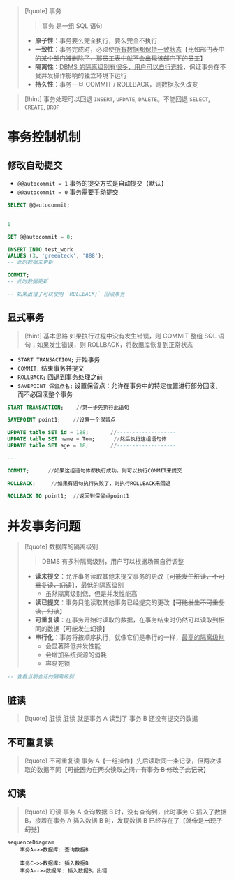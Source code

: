 
>[!quote] 事务
>>事务 是一组 SQL 语句
>
> - **原子性**：事务要么完全执行，要么完全不执行
> - **一致性**：事务完成时，必须使<u>所有数据都保持一致状态</u>【~~比如部门表中的某个部门被删除了，那员工表中就不会出现该部门下的员工~~】
> - **隔离性**：<u>DBMS 的隔离级别有很多，用户可以自行选择</u>，保证事务在不受并发操作影响的独立环境下运行
> - **持久性**：事务一旦 COMMIT / ROLLBACK，则数据永久改变

>[!hint] 事务处理可以回退 `INSERT`, `UPDATE`, `DALETE`。不能回退 `SELECT`, `CREATE`, `DROP`

# 事务控制机制
## 修改自动提交
- `@@autocommit = 1` 事务的提交方式是自动提交【默认】
- `@@autocommit = 0` 事务需要手动提交

```sql
SELECT @@autocommit;

---
1
```

```sql
SET @@autocommit = 0;

INSERT INTO test_work
VALUES (3, 'greenteck', '888');
-- 此时数据未更新

COMMIT;
-- 此时数据更新

-- 如果出错了可以使用 `ROLLBACK;` 回滚事务
```

## 显式事务
>[!hint] 基本思路
>如果执行过程中没有发生错误，则 COMMIT 整组 SQL 语句；如果发生错误，则 ROLLBACK，将数据库恢复到正常状态

- `START TRANSACTION;`  开始事务
- `COMMIT;`  结束事务并提交
- `ROLLBACK;`  回退到事务处理之前
- `SAVEPOINT 保留点名;`  设置保留点：允许在事务中的特定位置进行部分回滚，而不必回滚整个事务

```sql
START TRANSACTION;    //第一步先执行此语句

SAVEPOINT point1;    //设置一个保留点

UPDATE table SET id = 188;       //-------------------
UPDATE table SET name = Tom;      //然后执行这组语句体
UPDATE table SET age = 18;       //-------------------

---

COMMIT;      //如果这组语句体都执行成功，则可以执行COMMIT来提交

ROLLBACK;     //如果有语句执行失败了，则执行ROLLBACK来回退

ROLLBACK TO point1;  //返回到保留点point1
```

# 并发事务问题
>[!quote] 数据库的隔离级别
>>DBMS 有多种隔离级别，用户可以根据场景自行调整
>
>- **读未提交**：允许事务读取其他未提交事务的更改【~~可能发生脏读，不可重复读，幻读~~】，<u>最低的隔离级别</u>
>	- 虽然隔离级别低，但是并发性能高
>- **读已提交**：事务只能读取其他事务已经提交的更改【~~可能发生不可重复读，幻读~~】
>- **可重复读**：在事务开始时读取的数据，在事务结束时仍然可以读取到相同的数据【~~可能发生幻读~~】
>- **串行化**：事务将按顺序执行，就像它们是串行的一样，<u>最高的隔离级别</u>
>	- 会显著降低并发性能
>	- 会增加系统资源的消耗
>	- 容易死锁

```sql
-- 查看当前会话的隔离级别


```

## 脏读
>[!quote] 脏读
>脏读 就是事务 A 读到了 事务 B 还没有提交的数据


## 不可重复读
>[!quote] 不可重复读
>事务 A【~~一组操作~~】先后读取同一条记录，但两次读取的数据不同【~~可能因为在两次读取之间，有事务 B 修改了此记录~~】


## 幻读
>[!quote] 幻读
>事务 A 查询数据 B 时，没有查询到，此时事务 C 插入了数据 B，接着在事务 A 插入数据 B 时，发现数据 B 已经存在了【~~就像是出现了幻觉~~】

```mermaid
sequenceDiagram
    事务A->>数据库: 查询数据B

    事务C->>数据库: 插入数据B
	事务A-->>数据库: 插入数据B，出错
```

